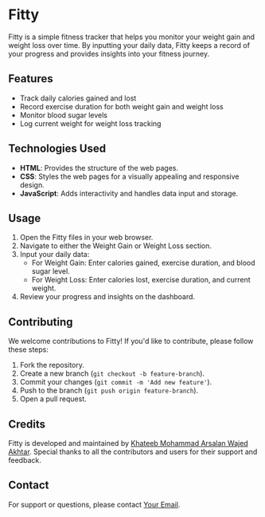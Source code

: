 # Fitty

Fitty is a simple fitness tracker that helps you monitor your weight gain and weight loss over time. By inputting your daily data, Fitty keeps a record of your progress and provides insights into your fitness journey.

## Features

- Track daily calories gained and lost
- Record exercise duration for both weight gain and weight loss
- Monitor blood sugar levels
- Log current weight for weight loss tracking

## Technologies Used

- **HTML**: Provides the structure of the web pages.
- **CSS**: Styles the web pages for a visually appealing and responsive design.
- **JavaScript**: Adds interactivity and handles data input and storage.


## Usage

1. Open the Fitty files in your web browser.
2. Navigate to either the Weight Gain or Weight Loss section.
3. Input your daily data:
   - For Weight Gain: Enter calories gained, exercise duration, and blood sugar level.
   - For Weight Loss: Enter calories lost, exercise duration, and current weight.
4. Review your progress and insights on the dashboard.

## Contributing

We welcome contributions to Fitty! If you'd like to contribute, please follow these steps:

1. Fork the repository.
2. Create a new branch (`git checkout -b feature-branch`).
3. Commit your changes (`git commit -m 'Add new feature'`).
4. Push to the branch (`git push origin feature-branch`).
5. Open a pull request.



## Credits

Fitty is developed and maintained by [Khateeb Mohammad Arsalan Wajed Akhtar](https://github.com/yourusername). Special thanks to all the contributors and users for their support and feedback.

## Contact

For support or questions, please contact [Your Email](mailto:arsalan9850@gmail.com).

